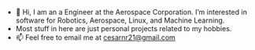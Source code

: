- 👋 Hi, I am an a Engineer at the Aerospace Corporation. I’m interested in software for Robotics, Aerospace, Linux, and Machine Learning.
- Most stuff in here are just personal projects related to my hobbies.
- 📫 Feel free to email me at cesarnr21@gmail.com

<!---
cesarnr21/cesarnr21 is a ✨ special ✨ repository because its `README.md` (this file) appears on your GitHub profile.
You can click the Preview link to take a look at your changes.
--->
